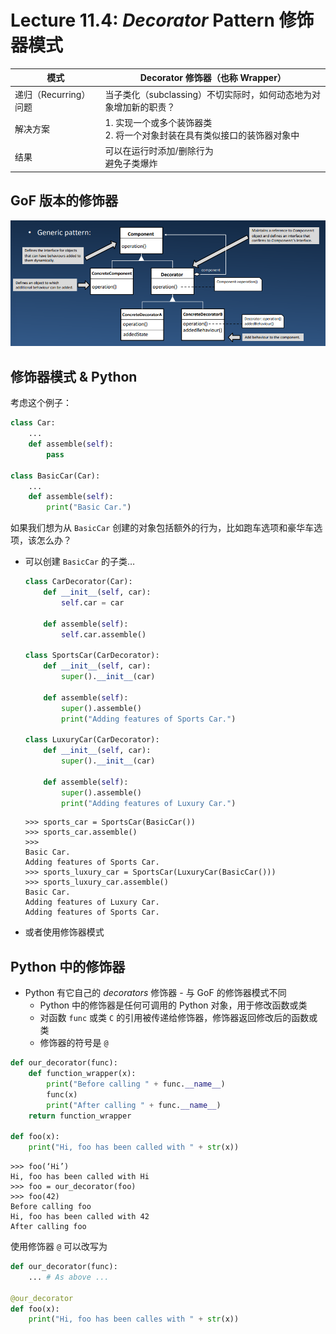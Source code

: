 # Lecture 11.4: *Decorator* Pattern 修饰器模式  

| 模式 | Decorator 修饰器（也称 Wrapper） |
| --- | --- |
| 递归（Recurring）问题 | 当子类化（subclassing）不切实际时，如何动态地为对象增加新的职责？ |
| 解决方案 | 1. 实现一个或多个装饰器类<br>2. 将一个对象封装在具有类似接口的装饰器对象中 |
| 结果 | 可以在运行时添加/删除行为<br>避免子类爆炸 |

## GoF 版本的修饰器  
![GoF Version of Decorator](img/11-4-01-GoF_Version_of_Decorator.png)  

## 修饰器模式 & Python  
考虑这个例子：  
```Python
class Car:
    ...
    def assemble(self):
        pass

class BasicCar(Car):
    ...
    def assemble(self):
        print("Basic Car.")
```
如果我们想为从 `BasicCar` 创建的对象包括额外的行为，比如跑车选项和豪华车选项，该怎么办？  
- 可以创建 `BasicCar` 的子类…
    ```Python
    class CarDecorator(Car):
        def __init__(self, car):
            self.car = car

        def assemble(self):
            self.car.assemble()

    class SportsCar(CarDecorator):
        def __init__(self, car):
            super().__init__(car)

        def assemble(self):
            super().assemble()
            print("Adding features of Sports Car.")

    class LuxuryCar(CarDecorator):
        def __init__(self, car):
            super().__init__(car)

        def assemble(self):
            super().assemble()
            print("Adding features of Luxury Car.")
    ```
    ```
    >>> sports_car = SportsCar(BasicCar())
    >>> sports_car.assemble()
    >>>
    Basic Car.
    Adding features of Sports Car.
    >>> sports_luxury_car = SportsCar(LuxuryCar(BasicCar()))
    >>> sports_luxury_car.assemble()
    Basic Car. 
    Adding features of Luxury Car. 
    Adding features of Sports Car.
    ```
- 或者使用修饰器模式  

## Python 中的修饰器  
- Python 有它自己的 *decorators* 修饰器 - 与 GoF 的修饰器模式不同  
    - Python 中的修饰器是任何可调用的 Python 对象，用于修改函数或类  
    - 对函数 `func` 或类 `C` 的引用被传递给修饰器，修饰器返回修改后的函数或类  
    - 修饰器的符号是 `@`
```Python
def our_decorator(func):
    def function_wrapper(x):
        print("Before calling " + func.__name__)
        func(x)
        print("After calling " + func.__name__)
    return function_wrapper

def foo(x):
    print("Hi, foo has been called with " + str(x))
```
```
>>> foo(‘Hi’)
Hi, foo has been called with Hi
>>> foo = our_decorator(foo)
>>> foo(42)
Before calling foo
Hi, foo has been called with 42
After calling foo
```
使用修饰器 `@` 可以改写为  
```Python
def our_decorator(func):
    ... # As above ...

@our_decorator
def foo(x):
    print("Hi, foo has been calles with " + str(x))
```